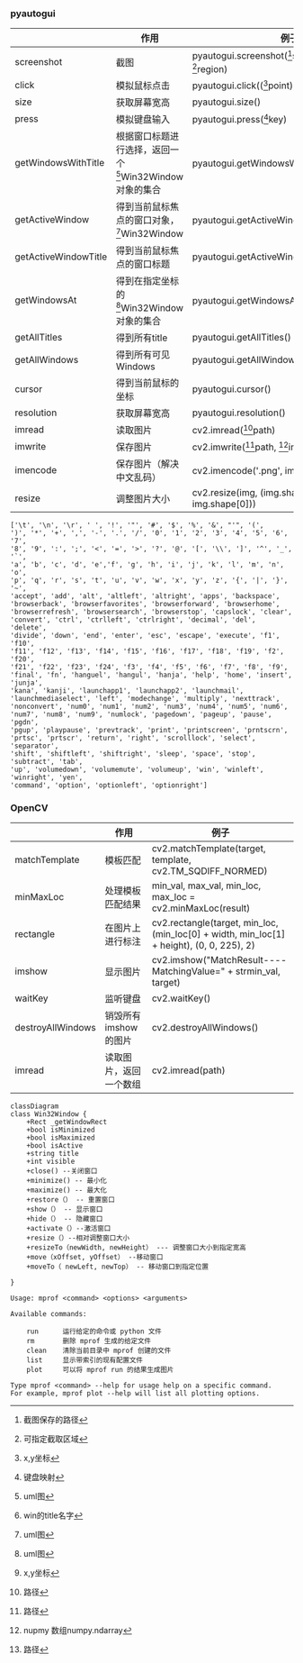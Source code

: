 ### pyautogui

|                      | 作用                                                         | 例子                                                         |
| -------------------- | ------------------------------------------------------------ | ------------------------------------------------------------ |
| screenshot           | 截图                                                         | pyautogui.screenshot([^screenshot_path]screenshot_path, [^region]region) |
| click                | 模拟鼠标点击                                                 | pyautogui.click(([^point]point), button='left')              |
| size                 | 获取屏幕宽高                                                 | pyautogui.size()                                             |
| press                | 模拟键盘输入                                                 | pyautogui.press([^key]key)                                   |
| getWindowsWithTitle  | 根据窗口标题进行选择，返回一个[^Win32Window]Win32Window对象的集合 | pyautogui.getWindowsWithTitle('[^title_name]title_name')     |
| getActiveWindow      | 得到当前鼠标焦点的窗口对象，[^Win32Window]Win32Window        | pyautogui.getActiveWindow（）                                |
| getActiveWindowTitle | 得到当前鼠标焦点的窗口标题                                   | pyautogui.getActiveWindowTitle()                             |
| getWindowsAt         | 得到在指定坐标的[^Win32Window]Win32Window对象的集合          | pyautogui.getWindowsAt（[^point]point）                      |
| getAllTitles         | 得到所有title                                                | pyautogui.getAllTitles()                                     |
| getAllWindows        | 得到所有可见Windows                                          | pyautogui.getAllWindows()                                    |
| cursor               | 得到当前鼠标的坐标                                           | pyautogui.cursor()                                           |
| resolution           | 获取屏幕宽高                                                 | pyautogui.resolution()                                       |
| imread               | 读取图片                                                     | cv2.imread([^path]path)                                      |
| imwrite              | 保存图片                                                     | cv2.imwrite([^path]path, [^img]img)                          |
| imencode             | 保存图片（解决中文乱码）                                     | cv2.imencode('.png', img)[1].tofile([^path]path)             |
| resize               | 调整图片大小                                                 | cv2.resize(img, (img.shape[1], img.shape[0]))                |



```
['\t', '\n', '\r', ' ', '!', '"', '#', '$', '%', '&', "'", '(',
')', '*', '+', ',', '-', '.', '/', '0', '1', '2', '3', '4', '5', '6', '7',
'8', '9', ':', ';', '<', '=', '>', '?', '@', '[', '\\', ']', '^', '_', '`',
'a', 'b', 'c', 'd', 'e','f', 'g', 'h', 'i', 'j', 'k', 'l', 'm', 'n', 'o',
'p', 'q', 'r', 's', 't', 'u', 'v', 'w', 'x', 'y', 'z', '{', '|', '}', '~',
'accept', 'add', 'alt', 'altleft', 'altright', 'apps', 'backspace',
'browserback', 'browserfavorites', 'browserforward', 'browserhome',
'browserrefresh', 'browsersearch', 'browserstop', 'capslock', 'clear',
'convert', 'ctrl', 'ctrlleft', 'ctrlright', 'decimal', 'del', 'delete',
'divide', 'down', 'end', 'enter', 'esc', 'escape', 'execute', 'f1', 'f10',
'f11', 'f12', 'f13', 'f14', 'f15', 'f16', 'f17', 'f18', 'f19', 'f2', 'f20',
'f21', 'f22', 'f23', 'f24', 'f3', 'f4', 'f5', 'f6', 'f7', 'f8', 'f9',
'final', 'fn', 'hanguel', 'hangul', 'hanja', 'help', 'home', 'insert', 'junja',
'kana', 'kanji', 'launchapp1', 'launchapp2', 'launchmail',
'launchmediaselect', 'left', 'modechange', 'multiply', 'nexttrack',
'nonconvert', 'num0', 'num1', 'num2', 'num3', 'num4', 'num5', 'num6',
'num7', 'num8', 'num9', 'numlock', 'pagedown', 'pageup', 'pause', 'pgdn',
'pgup', 'playpause', 'prevtrack', 'print', 'printscreen', 'prntscrn',
'prtsc', 'prtscr', 'return', 'right', 'scrolllock', 'select', 'separator',
'shift', 'shiftleft', 'shiftright', 'sleep', 'space', 'stop', 'subtract', 'tab',
'up', 'volumedown', 'volumemute', 'volumeup', 'win', 'winleft', 'winright', 'yen',
'command', 'option', 'optionleft', 'optionright']
```

### OpenCV

|                   | 作用                 | 例子                                                         |
| ----------------- | -------------------- | ------------------------------------------------------------ |
| matchTemplate     | 模板匹配             | cv2.matchTemplate(target, template, cv2.TM_SQDIFF_NORMED)    |
| minMaxLoc         | 处理模板匹配结果     | min_val, max_val, min_loc, max_loc = cv2.minMaxLoc(result)   |
| rectangle         | 在图片上进行标注     | cv2.rectangle(target, min_loc, (min_loc[0] + width, min_loc[1] + height), (0, 0, 225), 2) |
| imshow            | 显示图片             | cv2.imshow("MatchResult----MatchingValue=" + strmin_val, target) |
| waitKey           | 监听键盘             | cv2.waitKey()                                                |
| destroyAllWindows | 销毁所有imshow的图片 | cv2.destroyAllWindows()                                      |
|imread|读取图片，返回一个数组|cv2.imread(path)|

[^screenshot_path]:截图保存的路径
[^Win32Window]:uml图

```mermaid
classDiagram
class Win32Window {
    +Rect _getWindowRect
    +bool isMinimized
    +bool isMaximized
    +bool isActive
    +string title
    +int visible
    +close() --关闭窗口
    +minimize() -- 最小化
    +maximize() -- 最大化
    +restore（） -- 重置窗口
    +show（） -- 显示窗口
    +hide（） -- 隐藏窗口
    +activate（）--激活窗口
    +resize（）--相对调整窗口大小
    +resizeTo（newWidth, newHeight） --- 调整窗口大小到指定宽高
    +move（xOffset, yOffset） --移动窗口
    +moveTo（ newLeft, newTop） -- 移动窗口到指定位置
    
}
```

[^region]:可指定截取区域
[^point]:x,y坐标
[^key]:键盘映射
[^title_name]:win的title名字
[^path]:路径
[^img]:nupmy 数组numpy.ndarray
```shell
Usage: mprof <command> <options> <arguments>

Available commands:

    run      运行给定的命令或 python 文件
    rm       删除 mprof 生成的给定文件
    clean    清除当前目录中 mprof 创建的文件
    list     显示带索引的现有配置文件
    plot     可以将 mprof run 的结果生成图片

Type mprof <command> --help for usage help on a specific command.
For example, mprof plot --help will list all plotting options.

```